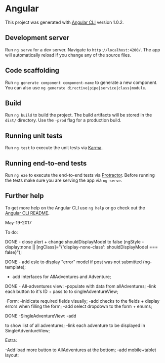 # Angular

This project was generated with [Angular CLI](https://github.com/angular/angular-cli) version 1.0.2.

## Development server

Run `ng serve` for a dev server. Navigate to `http://localhost:4200/`. The app will automatically reload if you change any of the source files.

## Code scaffolding

Run `ng generate component component-name` to generate a new component. You can also use `ng generate directive|pipe|service|class|module`.

## Build

Run `ng build` to build the project. The build artifacts will be stored in the `dist/` directory. Use the `-prod` flag for a production build.

## Running unit tests

Run `ng test` to execute the unit tests via [Karma](https://karma-runner.github.io).

## Running end-to-end tests

Run `ng e2e` to execute the end-to-end tests via [Protractor](http://www.protractortest.org/).
Before running the tests make sure you are serving the app via `ng serve`.

## Further help

To get more help on the Angular CLI use `ng help` or go check out the [Angular CLI README](https://github.com/angular/angular-cli/blob/master/README.md).

May-19-2017

To do:

DONE - close alert + change shouldDisplayModel to false (ngStyle - display:none || [ngClass]="{'display-none-class': shouldDisplayModel === false}");

DONE - add esle to display "error" model if post was not submitted (ng-template);

- add interfaces for AllAdventures and Adventure;

DONE - All-adventures view: 
  -populate with data from allAdventures;
  -link each button to it's ID + pass to to singleAdventureView;

-Form: 
  -inidicate required fields visually;
  -add checks to the fields + display errors when filling the form; 
  -add select dropdown to the form + enums;

  DONE -SingleAdventureView:
    -add <aside> to show list of all adventures;
    -link each adventure to be displayed in SingleAdventureView;

Extra:

-Add load more button to AllAdventures at the bottom;
-add mobile+tablet layout;
